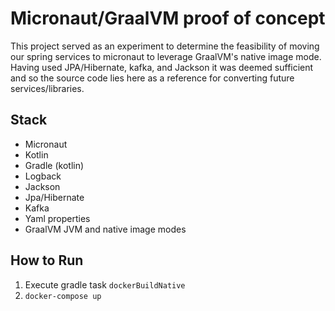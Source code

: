 # Micronaut/GraalVM proof of concept

This project served as an experiment to determine the feasibility of moving our spring services to micronaut to leverage
GraalVM's native image mode. Having used JPA/Hibernate, kafka, and Jackson it was deemed sufficient and so the source
code lies here as a reference for converting future services/libraries.

## Stack

- Micronaut
- Kotlin
- Gradle (kotlin)
- Logback
- Jackson
- Jpa/Hibernate
- Kafka
- Yaml properties
- GraalVM JVM and native image modes

## How to Run

1. Execute gradle task `dockerBuildNative`
2. `docker-compose up`

